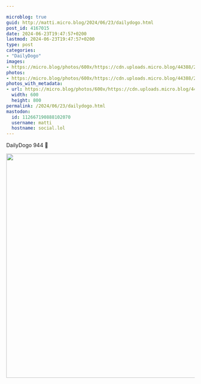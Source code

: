 ```yaml
---

microblog: true
guid: http://matti.micro.blog/2024/06/23/dailydogo.html
post_id: 4167015
date: 2024-06-23T19:47:57+0200
lastmod: 2024-06-23T19:47:57+0200
type: post
categories:
- "DailyDogo"
images:
- https://micro.blog/photos/600x/https://cdn.uploads.micro.blog/44388/2024/0ff66a84f1ad42b291917edf03b6642c.jpg
photos:
- https://micro.blog/photos/600x/https://cdn.uploads.micro.blog/44388/2024/0ff66a84f1ad42b291917edf03b6642c.jpg
photos_with_metadata:
- url: https://micro.blog/photos/600x/https://cdn.uploads.micro.blog/44388/2024/0ff66a84f1ad42b291917edf03b6642c.jpg
  width: 600
  height: 800
permalink: /2024/06/23/dailydogo.html
mastodon:
  id: 112667190888102070
  username: matti
  hostname: social.lol
---
```

DailyDogo 944 🐶

<img src="https://micro.blog/photos/600x/https://blog.martin-haehnel.de/uploads/2024/0ff66a84f1ad42b291917edf03b6642c.jpg" width="600" alt="" />
